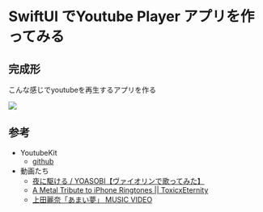 # SwiftUI でYoutube Player アプリを作ってみる

## 完成形

こんな感じでyoutubeを再生するアプリを作る

![](images/001.gif)

## 参考

- YoutubeKit
  - [github](https://github.com/rinov/YoutubeKit)
- 動画たち
  - [夜に駆ける / YOASOBI【ヴァイオリンで歌ってみた】](https://www.youtube.com/watch?v=TST0CURe3wM)
  - [A Metal Tribute to iPhone Ringtones || ToxicxEternity](https://www.youtube.com/watch?v=QW2TfV20FXY&t=14s) 
  - [上田麗奈「あまい夢」 MUSIC VIDEO](https://www.youtube.com/watch?v=Y-ou8d-wMoI)
